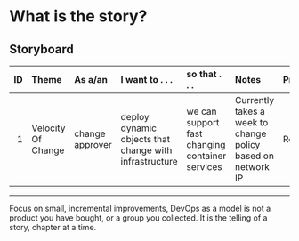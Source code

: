 # What is the story?

## Storyboard

| ID | Theme | As a/an | I want to . . . | so that . . . | Notes | Priority | Status |
|---:|:---|:---|:---|:---|:---|:---|:---|
| 1 | Velocity Of Change | change approver | deploy dynamic objects that change with infrastructure | we can support fast changing container services |  Currently takes a week to change policy based on network IP | Required | In process |

---

Focus on small, incremental improvements, DevOps as a model is not a product you have bought, or a group you collected. It is the telling of a story, chapter at a time.
